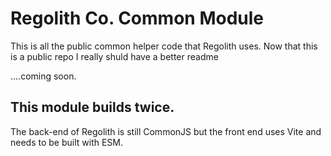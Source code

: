 # Regolith Co. Common Module

This is all the public common helper code that Regolith uses. Now that this is a public repo I really shuld have a better readme


....coming soon.

## This module builds twice.

The back-end of Regolith is still CommonJS but the front end uses Vite and needs to be built with ESM.